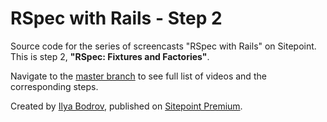 # RSpec with Rails - Step 2

Source code for the series of screencasts "RSpec with Rails" on Sitepoint. This is step 2, **"RSpec: Fixtures and Factories"**.

Navigate to the [master branch](https://github.com/bodrovis/Sitepoint_RSpec_series/tree/master) to see full list of videos and the corresponding steps.

Created by [Ilya Bodrov](http://radiant-wind.com), published on [Sitepoint Premium](https://www.sitepoint.com/premium).